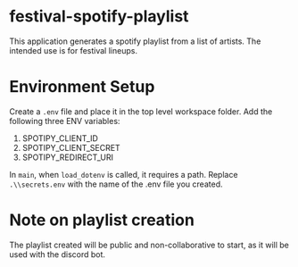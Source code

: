 # festival-spotify-playlist
This application generates a spotify playlist from a list of artists. The intended use is for festival lineups.

# Environment Setup

Create a `.env` file and place it in the top level workspace folder. Add the following three ENV variables:

1) SPOTIPY_CLIENT_ID
2) SPOTIPY_CLIENT_SECRET
3) SPOTIPY_REDIRECT_URI

In `main`, when `load_dotenv` is called, it requires a path. Replace `.\\secrets.env` with the name of the .env file you created. 

# Note on playlist creation
The playlist created will be public and non-collaborative to start, as it will be used with the discord bot.